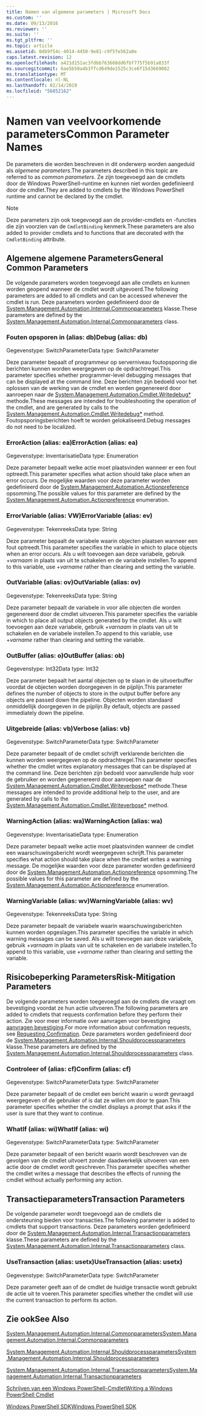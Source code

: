 ```yaml
---
title: Namen van algemene parameters | Microsoft Docs
ms.custom: ''
ms.date: 09/13/2016
ms.reviewer: ''
ms.suite: ''
ms.tgt_pltfrm: ''
ms.topic: article
ms.assetid: 0db9f54c-4014-4450-9e81-c9f5fe562a0e
caps.latest.revision: 12
ms.openlocfilehash: a421d151ac3fdbb763668dd6fbf775f5b91a833f
ms.sourcegitcommit: 6ae5b50a4b3ffcd649de1525c3ce6f15d3669082
ms.translationtype: MT
ms.contentlocale: nl-NL
ms.lasthandoff: 02/14/2019
ms.locfileid: "56852162"
---
```

# <a name="common-parameter-names"></a><span data-ttu-id="57ac8-102">Namen van veelvoorkomende parameters</span><span class="sxs-lookup"><span data-stu-id="57ac8-102">Common Parameter Names</span></span>

<span data-ttu-id="57ac8-103">De parameters die worden beschreven in dit onderwerp worden aangeduid als *algemene parameters*.</span><span class="sxs-lookup"><span data-stu-id="57ac8-103">The parameters described in this topic are referred to as *common parameters*.</span></span> <span data-ttu-id="57ac8-104">Ze zijn toegevoegd aan de cmdlets door de Windows PowerShell-runtime en kunnen niet worden gedefinieerd door de cmdlet.</span><span class="sxs-lookup"><span data-stu-id="57ac8-104">They are added to cmdlets by the Windows PowerShell runtime and cannot be declared by the cmdlet.</span></span>

> [!NOTE]
> <span data-ttu-id="57ac8-105">Deze parameters zijn ook toegevoegd aan de provider-cmdlets en -functies die zijn voorzien van de `CmdletBinding` kenmerk.</span><span class="sxs-lookup"><span data-stu-id="57ac8-105">These parameters are also added to provider cmdlets and to functions that are decorated with the `CmdletBinding` attribute.</span></span>

## <a name="general-common-parameters"></a><span data-ttu-id="57ac8-106">Algemene algemene Parameters</span><span class="sxs-lookup"><span data-stu-id="57ac8-106">General Common Parameters</span></span>

<span data-ttu-id="57ac8-107">De volgende parameters worden toegevoegd aan alle cmdlets en kunnen worden geopend wanneer de cmdlet wordt uitgevoerd.</span><span class="sxs-lookup"><span data-stu-id="57ac8-107">The following parameters are added to all cmdlets and can be accessed whenever the cmdlet is run.</span></span> <span data-ttu-id="57ac8-108">Deze parameters worden gedefinieerd door de [System.Management.Automation.Internal.Commonparameters](/dotnet/api/System.Management.Automation.Internal.CommonParameters) klasse.</span><span class="sxs-lookup"><span data-stu-id="57ac8-108">These parameters are defined by the [System.Management.Automation.Internal.Commonparameters](/dotnet/api/System.Management.Automation.Internal.CommonParameters) class.</span></span>

### <a name="debug-alias-db"></a><span data-ttu-id="57ac8-109">Fouten opsporen in (alias: db)</span><span class="sxs-lookup"><span data-stu-id="57ac8-109">Debug (alias: db)</span></span>

<span data-ttu-id="57ac8-110">Gegevenstype: SwitchParameter</span><span class="sxs-lookup"><span data-stu-id="57ac8-110">Data type: SwitchParameter</span></span>

<span data-ttu-id="57ac8-111">Deze parameter bepaalt of programmeur op serverniveau foutopsporing die berichten kunnen worden weergegeven op de opdrachtregel.</span><span class="sxs-lookup"><span data-stu-id="57ac8-111">This parameter specifies whether programmer-level debugging messages that can be displayed at the command line.</span></span> <span data-ttu-id="57ac8-112">Deze berichten zijn bedoeld voor het oplossen van de werking van de cmdlet en worden gegenereerd door aanroepen naar de [System.Management.Automation.Cmdlet.Writedebug\*](/dotnet/api/System.Management.Automation.Cmdlet.WriteDebug) methode.</span><span class="sxs-lookup"><span data-stu-id="57ac8-112">These messages are intended for troubleshooting the operation of the cmdlet, and are generated by calls to the [System.Management.Automation.Cmdlet.Writedebug\*](/dotnet/api/System.Management.Automation.Cmdlet.WriteDebug) method.</span></span> <span data-ttu-id="57ac8-113">Foutopsporingsberichten hoeft te worden gelokaliseerd.</span><span class="sxs-lookup"><span data-stu-id="57ac8-113">Debug messages do not need to be localized.</span></span>

### <a name="erroraction-alias-ea"></a><span data-ttu-id="57ac8-114">ErrorAction (alias: ea)</span><span class="sxs-lookup"><span data-stu-id="57ac8-114">ErrorAction (alias: ea)</span></span>

<span data-ttu-id="57ac8-115">Gegevenstype: Inventarisatie</span><span class="sxs-lookup"><span data-stu-id="57ac8-115">Data type: Enumeration</span></span>

<span data-ttu-id="57ac8-116">Deze parameter bepaalt welke actie moet plaatsvinden wanneer er een fout optreedt.</span><span class="sxs-lookup"><span data-stu-id="57ac8-116">This parameter specifies what action should take place when an error occurs.</span></span> <span data-ttu-id="57ac8-117">De mogelijke waarden voor deze parameter worden gedefinieerd door de [System.Management.Automation.Actionpreference](/dotnet/api/System.Management.Automation.ActionPreference) opsomming.</span><span class="sxs-lookup"><span data-stu-id="57ac8-117">The possible values for this parameter are defined by the [System.Management.Automation.Actionpreference](/dotnet/api/System.Management.Automation.ActionPreference) enumeration.</span></span>

### <a name="errorvariable-alias-ev"></a><span data-ttu-id="57ac8-118">ErrorVariable (alias: VW)</span><span class="sxs-lookup"><span data-stu-id="57ac8-118">ErrorVariable (alias: ev)</span></span>

<span data-ttu-id="57ac8-119">Gegevenstype: Tekenreeks</span><span class="sxs-lookup"><span data-stu-id="57ac8-119">Data type: String</span></span>

<span data-ttu-id="57ac8-120">Deze parameter bepaalt de variabele waarin objecten plaatsen wanneer een fout optreedt.</span><span class="sxs-lookup"><span data-stu-id="57ac8-120">This parameter specifies the variable in which to place objects when an error occurs.</span></span> <span data-ttu-id="57ac8-121">Als u wilt toevoegen aan deze variabele, gebruik +*varnaam* in plaats van uit te schakelen en de variabele instellen.</span><span class="sxs-lookup"><span data-stu-id="57ac8-121">To append to this variable, use +*varname* rather than clearing and setting the variable.</span></span>

### <a name="outvariable-alias-ov"></a><span data-ttu-id="57ac8-122">OutVariable (alias: ov)</span><span class="sxs-lookup"><span data-stu-id="57ac8-122">OutVariable (alias: ov)</span></span>

<span data-ttu-id="57ac8-123">Gegevenstype: Tekenreeks</span><span class="sxs-lookup"><span data-stu-id="57ac8-123">Data type: String</span></span>

<span data-ttu-id="57ac8-124">Deze parameter bepaalt de variabele in voor alle objecten die worden gegenereerd door de cmdlet uitvoeren.</span><span class="sxs-lookup"><span data-stu-id="57ac8-124">This parameter specifies the variable in which to place all output objects generated by the cmdlet.</span></span> <span data-ttu-id="57ac8-125">Als u wilt toevoegen aan deze variabele, gebruik +*varnaam* in plaats van uit te schakelen en de variabele instellen.</span><span class="sxs-lookup"><span data-stu-id="57ac8-125">To append to this variable, use +*varname* rather than clearing and setting the variable.</span></span>

### <a name="outbuffer-alias-ob"></a><span data-ttu-id="57ac8-126">OutBuffer (alias: o)</span><span class="sxs-lookup"><span data-stu-id="57ac8-126">OutBuffer (alias: ob)</span></span>

<span data-ttu-id="57ac8-127">Gegevenstype: Int32</span><span class="sxs-lookup"><span data-stu-id="57ac8-127">Data type: Int32</span></span>

<span data-ttu-id="57ac8-128">Deze parameter bepaalt het aantal objecten op te slaan in de uitvoerbuffer voordat de objecten worden doorgegeven in de pijplijn.</span><span class="sxs-lookup"><span data-stu-id="57ac8-128">This parameter defines the number of objects to store in the output buffer before any objects are passed down the pipeline.</span></span> <span data-ttu-id="57ac8-129">Objecten worden standaard onmiddellijk doorgegeven in de pijplijn.</span><span class="sxs-lookup"><span data-stu-id="57ac8-129">By default, objects are passed immediately down the pipeline.</span></span>

### <a name="verbose-alias-vb"></a><span data-ttu-id="57ac8-130">Uitgebreide (alias: vb)</span><span class="sxs-lookup"><span data-stu-id="57ac8-130">Verbose (alias: vb)</span></span>

<span data-ttu-id="57ac8-131">Gegevenstype: SwitchParameter</span><span class="sxs-lookup"><span data-stu-id="57ac8-131">Data type: SwitchParameter</span></span>

<span data-ttu-id="57ac8-132">Deze parameter bepaalt of de cmdlet schrijft verklarende berichten die kunnen worden weergegeven op de opdrachtregel.</span><span class="sxs-lookup"><span data-stu-id="57ac8-132">This parameter specifies whether the cmdlet writes explanatory messages that can be displayed at the command line.</span></span> <span data-ttu-id="57ac8-133">Deze berichten zijn bedoeld voor aanvullende hulp voor de gebruiker en worden gegenereerd door aanroepen naar de [System.Management.Automation.Cmdlet.Writeverbose\*](/dotnet/api/System.Management.Automation.Cmdlet.WriteVerbose) methode.</span><span class="sxs-lookup"><span data-stu-id="57ac8-133">These messages are intended to provide additional help to the user, and are generated by calls to the [System.Management.Automation.Cmdlet.Writeverbose\*](/dotnet/api/System.Management.Automation.Cmdlet.WriteVerbose) method.</span></span>

### <a name="warningaction-alias-wa"></a><span data-ttu-id="57ac8-134">WarningAction (alias: wa)</span><span class="sxs-lookup"><span data-stu-id="57ac8-134">WarningAction (alias: wa)</span></span>

<span data-ttu-id="57ac8-135">Gegevenstype: Inventarisatie</span><span class="sxs-lookup"><span data-stu-id="57ac8-135">Data type: Enumeration</span></span>

<span data-ttu-id="57ac8-136">Deze parameter bepaalt welke actie moet plaatsvinden wanneer de cmdlet een waarschuwingsbericht wordt weergegeven schrijft.</span><span class="sxs-lookup"><span data-stu-id="57ac8-136">This parameter specifies what action should take place when the cmdlet writes a warning message.</span></span> <span data-ttu-id="57ac8-137">De mogelijke waarden voor deze parameter worden gedefinieerd door de [System.Management.Automation.Actionpreference](/dotnet/api/System.Management.Automation.ActionPreference) opsomming.</span><span class="sxs-lookup"><span data-stu-id="57ac8-137">The possible values for this parameter are defined by the [System.Management.Automation.Actionpreference](/dotnet/api/System.Management.Automation.ActionPreference) enumeration.</span></span>

### <a name="warningvariable-alias-wv"></a><span data-ttu-id="57ac8-138">WarningVariable (alias: wv)</span><span class="sxs-lookup"><span data-stu-id="57ac8-138">WarningVariable (alias: wv)</span></span>

<span data-ttu-id="57ac8-139">Gegevenstype: Tekenreeks</span><span class="sxs-lookup"><span data-stu-id="57ac8-139">Data type: String</span></span>

<span data-ttu-id="57ac8-140">Deze parameter bepaalt de variabele waarin waarschuwingsberichten kunnen worden opgeslagen.</span><span class="sxs-lookup"><span data-stu-id="57ac8-140">This parameter specifies the variable in which warning messages can be saved.</span></span> <span data-ttu-id="57ac8-141">Als u wilt toevoegen aan deze variabele, gebruik +*varnaam* in plaats van uit te schakelen en de variabele instellen.</span><span class="sxs-lookup"><span data-stu-id="57ac8-141">To append to this variable, use +*varname* rather than clearing and setting the variable.</span></span>

## <a name="risk-mitigation-parameters"></a><span data-ttu-id="57ac8-142">Risicobeperking Parameters</span><span class="sxs-lookup"><span data-stu-id="57ac8-142">Risk-Mitigation Parameters</span></span>

<span data-ttu-id="57ac8-143">De volgende parameters worden toegevoegd aan de cmdlets die vraagt om bevestiging voordat ze hun actie uitvoeren.</span><span class="sxs-lookup"><span data-stu-id="57ac8-143">The following parameters are added to cmdlets that requests confirmation before they perform their action.</span></span> <span data-ttu-id="57ac8-144">Zie voor meer informatie over aanvragen voor bevestiging [aanvragen bevestiging](./requesting-confirmation-from-cmdlets.md).</span><span class="sxs-lookup"><span data-stu-id="57ac8-144">For more information about confirmation requests, see [Requesting Confirmation](./requesting-confirmation-from-cmdlets.md).</span></span> <span data-ttu-id="57ac8-145">Deze parameters worden gedefinieerd door de [System.Management.Automation.Internal.Shouldprocessparameters](/dotnet/api/System.Management.Automation.Internal.ShouldProcessParameters) klasse.</span><span class="sxs-lookup"><span data-stu-id="57ac8-145">These parameters are defined by the [System.Management.Automation.Internal.Shouldprocessparameters](/dotnet/api/System.Management.Automation.Internal.ShouldProcessParameters) class.</span></span>

### <a name="confirm-alias-cf"></a><span data-ttu-id="57ac8-146">Controleer of (alias: cf)</span><span class="sxs-lookup"><span data-stu-id="57ac8-146">Confirm (alias: cf)</span></span>

<span data-ttu-id="57ac8-147">Gegevenstype: SwitchParameter</span><span class="sxs-lookup"><span data-stu-id="57ac8-147">Data type: SwitchParameter</span></span>

<span data-ttu-id="57ac8-148">Deze parameter bepaalt of de cmdlet een bericht waarin u wordt gevraagd weergegeven of de gebruiker of is dat ze willen om door te gaan.</span><span class="sxs-lookup"><span data-stu-id="57ac8-148">This parameter specifies whether the cmdlet displays a prompt that asks if the user is sure that they want to continue.</span></span>

### <a name="whatif-alias-wi"></a><span data-ttu-id="57ac8-149">WhatIf (alias: wi)</span><span class="sxs-lookup"><span data-stu-id="57ac8-149">WhatIf (alias: wi)</span></span>

<span data-ttu-id="57ac8-150">Gegevenstype: SwitchParameter</span><span class="sxs-lookup"><span data-stu-id="57ac8-150">Data type: SwitchParameter</span></span>

<span data-ttu-id="57ac8-151">Deze parameter bepaalt of een bericht waarin wordt beschreven van de gevolgen van de cmdlet uitvoert zonder daadwerkelijk uitvoeren van een actie door de cmdlet wordt geschreven.</span><span class="sxs-lookup"><span data-stu-id="57ac8-151">This parameter specifies whether the cmdlet writes a message that describes the effects of running the cmdlet without actually performing any action.</span></span>

## <a name="transaction-parameters"></a><span data-ttu-id="57ac8-152">Transactieparameters</span><span class="sxs-lookup"><span data-stu-id="57ac8-152">Transaction Parameters</span></span>

<span data-ttu-id="57ac8-153">De volgende parameter wordt toegevoegd aan de cmdlets die ondersteuning bieden voor transacties.</span><span class="sxs-lookup"><span data-stu-id="57ac8-153">The following parameter is added to cmdlets that support transactions.</span></span> <span data-ttu-id="57ac8-154">Deze parameters worden gedefinieerd door de [System.Management.Automation.Internal.Transactionparameters](/dotnet/api/System.Management.Automation.Internal.TransactionParameters) klasse.</span><span class="sxs-lookup"><span data-stu-id="57ac8-154">These parameters are defined by the [System.Management.Automation.Internal.Transactionparameters](/dotnet/api/System.Management.Automation.Internal.TransactionParameters) class.</span></span>

### <a name="usetransaction-alias-usetx"></a><span data-ttu-id="57ac8-155">UseTransaction (alias: usetx)</span><span class="sxs-lookup"><span data-stu-id="57ac8-155">UseTransaction (alias: usetx)</span></span>

<span data-ttu-id="57ac8-156">Gegevenstype: SwitchParameter</span><span class="sxs-lookup"><span data-stu-id="57ac8-156">Data type: SwitchParameter</span></span>

<span data-ttu-id="57ac8-157">Deze parameter geeft aan of de cmdlet de huidige transactie wordt gebruikt de actie uit te voeren.</span><span class="sxs-lookup"><span data-stu-id="57ac8-157">This parameter specifies whether the cmdlet will use the current transaction to perform its action.</span></span>

## <a name="see-also"></a><span data-ttu-id="57ac8-158">Zie ook</span><span class="sxs-lookup"><span data-stu-id="57ac8-158">See Also</span></span>

[<span data-ttu-id="57ac8-159">System.Management.Automation.Internal.Commonparameters</span><span class="sxs-lookup"><span data-stu-id="57ac8-159">System.Management.Automation.Internal.Commonparameters</span></span>](/dotnet/api/System.Management.Automation.Internal.CommonParameters)

[<span data-ttu-id="57ac8-160">System.Management.Automation.Internal.Shouldprocessparameters</span><span class="sxs-lookup"><span data-stu-id="57ac8-160">System.Management.Automation.Internal.Shouldprocessparameters</span></span>](/dotnet/api/System.Management.Automation.Internal.ShouldProcessParameters)

[<span data-ttu-id="57ac8-161">System.Management.Automation.Internal.Transactionparameters</span><span class="sxs-lookup"><span data-stu-id="57ac8-161">System.Management.Automation.Internal.Transactionparameters</span></span>](/dotnet/api/System.Management.Automation.Internal.TransactionParameters)

[<span data-ttu-id="57ac8-162">Schrijven van een Windows PowerShell-Cmdlet</span><span class="sxs-lookup"><span data-stu-id="57ac8-162">Writing a Windows PowerShell Cmdlet</span></span>](./writing-a-windows-powershell-cmdlet.md)

[<span data-ttu-id="57ac8-163">Windows PowerShell SDK</span><span class="sxs-lookup"><span data-stu-id="57ac8-163">Windows PowerShell SDK</span></span>](../windows-powershell-reference.md)
